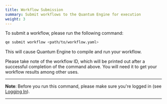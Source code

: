 ```yaml
---
title: Workflow Submission
summary: Submit workflows to the Quantum Engine for execution
weight: 3
---
```


To submit a workflow, please run the following command:

```Bash
qe submit workflow <path/to/workflow.yaml>
```

This will cause Quantum Engine to compile and run your workflow.

Please take note of the workflow ID, which will be printed out after a successful completion of the command above. You will need it to get your workflow results among other uses.

___
**Note**: Before you run this command, please make sure you're logged in (see [Logging In](./login)).
___
